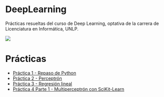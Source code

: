 # DeepLearning
Prácticas resueltas del curso de Deep Learning, optativa de la carrera de Licenciatura en Informática, UNLP. 

![](https://lh3.googleusercontent.com/NU6VmTJqpO_IYHi5PkIzxOhhPxnHj7yv0NFDj5DyvBdMRTvfoyR92MMjZ2xDW_5hupBQRhkhb_u3uk8XDb0SdV206x1uipGozNe7ZXCM0bh1D7qOPaKjpvN16N-__Jaux1OQUBbe) 

<h1>Prácticas</h1>
<ul>
  <li><a href="https://github.com/pamelaAHeredia/DeepLearning/blob/main/P1/DeepLearning_practica1.ipynb">Práctica 1 - Repaso de Python </a></li>
  <li><a href="https://github.com/pamelaAHeredia/DeepLearning/blob/main/P2/deepLearning_Practica2.ipynb">Práctica 2 - Perceptrón </a></li>
  <li><a href="https://github.com/pamelaAHeredia/DeepLearning/blob/main/P3/DeepLearning_Practica3.ipynb">Práctica 3 - Regresión lineal </a></li>
  <li><a href="https://github.com/pamelaAHeredia/DeepLearning/blob/main/P4/DeepLearning_practica4_parte1.ipynb"> Práctica 4 Parte 1 - Multiperceptrón con SciKit-Learn </a></li>
</ul>

